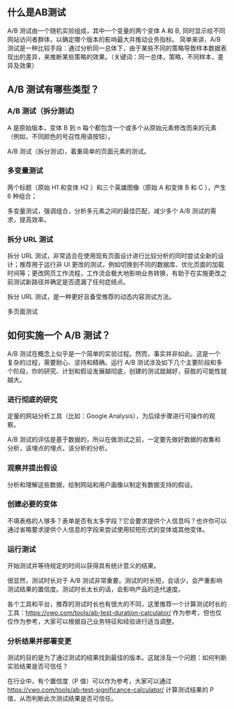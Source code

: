 
## 什么是AB测试

A/B 测试由一个随机实验组成，其中一个变量的两个变体 A 和 B, 同时显示给不同网站访问者群体，以确定哪个版本的影响最大并推动业务指标。
简单来讲，A/B测试是一种比较手段：通过分析同一总体下，由于某些不同的策略导致样本数据表现出的差异，来推断某些策略的效果。（关键词：同一总体，策略，不同样本，差异及效果）

## A/B 测试有哪些类型？

### A/B 测试（拆分测试)


A 是原始版本，变体 B 到 n 每个都包含一个或多个从原始元素修改而来的元素（例如，不同颜色的号召性用语按钮）。

A/B 测试（拆分测试)，着重简单的页面元素的测试。

### 多变量测试


两个标题（原始 H1 和变体 H2 ）和三个英雄图像（原始 A 和变体 B 和 C ），产生 6 种组合；

多变量测试，强调组合，分析多元素之间的最佳匹配，减少多个 A/B 测试的需求，提高效率。

### 拆分 URL 测试


拆分 URL 测试，非常适合在使用现有页面设计进行比较分析的同时尝试全新的设计；推荐用于运行非 UI 更改的测试，例如切换到不同的数据库、优化页面的加载时间等；更改网页工作流程，工作流会极大地影响业务转换，有助于在实施更改之前测试新路径并确定是否遗漏了任何症结点。

拆分 URL 测试，是一种更好且备受推荐的动态内容测试方法。

多页面测试

## 如何实施一个 A/B 测试？

A/B 测试在概念上似乎是一个简单的实验过程。然而，事实并非如此。这是一个复杂的过程，需要耐心、坚持和精确。运行 A/B 测试涉及如下几个主要阶段和多个阶段，你的研究、计划和假设发展越彻底，创建的测试就越好，获胜的可能性就越大。
 
### 进行彻底的研究

定量的网站分析工具（比如：Google Analysis），为后续步骤进行可操作的观察。

A/B 测试的评估是基于数据的，所以在做测试之前，一定要先做好数据的收集和分析，该埋点的埋点，该分析的分析。

### 观察并提出假设

分析和理解这些数据，绘制网站和用户画像以制定有数据支持的假设。

### 创建必要的变体

不填表格的人够多？表单是否有太多字段？它会要求提供个人信息吗？也许你可以通过省略要求提供个人信息的字段来尝试使用较短形式的变体或其他变体。

### 运行测试

开始测试并等待规定的时间以获得具有统计意义的结果。

很显然，测试时长对于 A/B 测试非常重要。测试的时长短，会话少，会严重影响测试结果的置信度。测试时长太长的话，会影响产品的迭代速度。

各个工具和平台，推荐的测试时长也有很大的不同，这里推荐一个计算测试时长的工具：https://vwo.com/tools/ab-test-duration-calculator/ 作为参考，但也仅仅作为参考，大家可以根据自己业务特征和经验进行适当调整。

### 分析结果并部署变更

测试的目的是为了通过测试的结果找到最佳的版本。这就涉及一个问题：如何判断实验结果是否可信任？

在行业中，有个置信度（P 值）可以作为参考，大家可以通过 https://vwo.com/tools/ab-test-significance-calculator/ 计算测试结果的 P 值，从而判断此次测试结果是否可信任。
